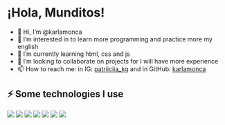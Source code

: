 # ¡Hola, Munditos! 

- 👋 Hi, I’m @karlamonca
- 👀 I’m interested in to learn more programming and practice more my english
- 🌱 I’m currently learning html, css and js
- 💞️ I’m looking to collaborate on projects for I will have more experience
- 📫 How to reach me: in IG: [patriiciia_kg](https://www.instagram.com/patriiciia_kg/) and in GitHub: [karlamonca](https://github.com/karlamonca)

 ## ⚡ Some technologies I use 
 <img src="https://img.shields.io/badge/HTML5-E34F26?style=for-the-badge&logo=html5&logoColor=white" />
 <img src="https://img.shields.io/badge/CSS3-1572B6?style=for-the-badge&logo=css3&logoColor=white" />
 <img src="https://img.shields.io/badge/JavaScript-323330?style=for-the-badge&logo=javascript&logoColor=F7DF1E" />
 <img src="https://img.shields.io/badge/GitHub-100000?style=for-the-badge&logo=github&logoColor=white" />
 <img src="https://img.shields.io/badge/C%23-239120?style=for-the-badge&logo=c-sharp&logoColor=white" />
 <img src="https://img.shields.io/badge/VSCode-0078D4?style=for-the-badge&logo=visual%20studio%20code&logoColor=white" />
 <img src="https://img.shields.io/badge/Visual_Studio-5C2D91?style=for-the-badge&logo=visual%20studio&logoColor=white" />
 
 

<!---
karlamonca/karlamonca is a ✨ special ✨ repository because its `README.md` (this file) appears on your GitHub profile.
You can click the Preview link to take a look at your changes.
--->

<!--
# Markdown

# Encabezado 1
## Encabezado 2
### Encabezado 3 

# Estilos de texto
**Palabra en negrita**

*Palabra en cursiva*

~~Este texto esta equivocado~~

Mi primera linea de codigo en Python:
```
print('Hola, Mundo!')
```


### Listas 
- JavaScript
* Python
+ Goland


Poner links
El markdown lo aprendi en [Tecnolochicas](https://tecnolochicas.mx/)
-->
